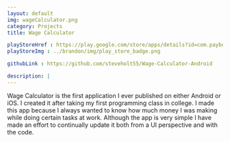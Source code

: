 ```yaml
---
layout: default
img: wageCalculator.png
category: Projects
title: Wage Calculator

playStoreHref : https://play.google.com/store/apps/details?id=com.payboy.brandon
playStoreImg : ../brandon/img/play_store_badge.png

githubLink : https://github.com/steveholt55/Wage-Calculator-Android

description: |
---
```


Wage Calculator is the first application I ever published on either Android or iOS. I created it after taking my first programming class in college. I made this app because I always wanted to know how much money I was making while doing certain tasks at work. Although the app is very simple I have made an effort to continually update it both from a UI perspective and with the code.
